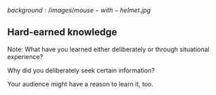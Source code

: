 $background:/images/mouse-with-helmet.jpg$

## Hard-earned knowledge

Note:
What have you learned either deliberately or through situational experience?

Why did you deliberately seek certain information?

Your audience might have a reason to learn it, too.
